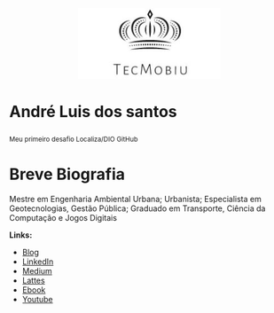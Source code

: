<p align="center">
  <img src="https://raw.githubusercontent.com/TECMOBIU/desafio1_dio_github/102ddea008cf842ba412ae676dbfed61301057f6/Logo%201.1.JPG" >
</p>

# André Luis dos santos
<sub>Meu primeiro desafio Localiza/DIO GitHub</sub>

# Breve Biografia
Mestre em Engenharia Ambiental Urbana; Urbanista; Especialista em Geotecnologias, Gestão Pública; Graduado em Transporte, Ciência da Computação e Jogos Digitais

**Links:**
* [Blog](https://tecmobiu.blogspot.com/)
* [LinkedIn](https://bit.ly/3rYwE8q)
* [Medium](https://medium.com/@santosal.urb)
* [Lattes](http://lattes.cnpq.br/8963641063626194)
* [Ebook](https://bit.ly/3G3euHv)
* [Youtube](https://bit.ly/3KNVobI) 
